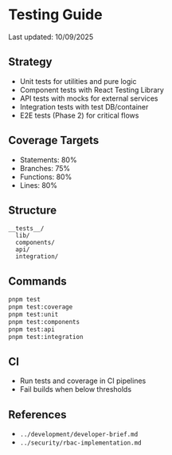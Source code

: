 # Testing Guide

Last updated: 10/09/2025

## Strategy
- Unit tests for utilities and pure logic
- Component tests with React Testing Library
- API tests with mocks for external services
- Integration tests with test DB/container
- E2E tests (Phase 2) for critical flows

## Coverage Targets
- Statements: 80%
- Branches: 75%
- Functions: 80%
- Lines: 80%

## Structure
```
__tests__/
  lib/
  components/
  api/
  integration/
```

## Commands
```bash
pnpm test
pnpm test:coverage
pnpm test:unit
pnpm test:components
pnpm test:api
pnpm test:integration
```

## CI
- Run tests and coverage in CI pipelines
- Fail builds when below thresholds

## References
- `../development/developer-brief.md`
- `../security/rbac-implementation.md`
